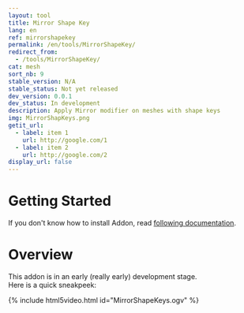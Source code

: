 ```yaml
---
layout: tool
title: Mirror Shape Key
lang: en
ref: mirrorshapekey
permalink: /en/tools/MirrorShapeKey/
redirect_from:
  - /tools/MirrorShapeKey/
cat: mesh
sort_nb: 9
stable_version: N/A
stable_status: Not yet released
dev_version: 0.0.1
dev_status: In development
description: Apply Mirror modifier on meshes with shape keys
img: MirrorShapKeys.png
getit_url:
  - label: item 1
    url: http://google.com/1
  - label: item 2
    url: http://google.com/2
display_url: false
---
```


# Getting Started
If you don't know how to install Addon, read [following documentation][1].  

# Overview

This addon is in an early (really early) development stage.  
Here is a quick sneakpeek:  

{% include html5video.html id="MirrorShapeKeys.ogv" %}

[1]: {{site.base_url}}/en/AddonInstallation/

